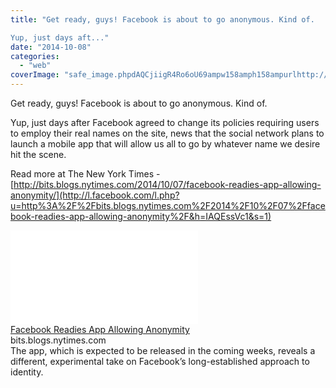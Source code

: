 ```yaml
---
title: "Get ready, guys! Facebook is about to go anonymous. Kind of.

Yup, just days aft..."
date: "2014-10-08"
categories: 
  - "web"
coverImage: "safe_image.phpdAQCjiigR4Ro6oU69ampw158amph158ampurlhttp://graphics8.nytimes.com/images/icons/t_logo_291_black.png"
---
```


Get ready, guys! Facebook is about to go anonymous. Kind of.  
  
Yup, just days after Facebook agreed to change its policies requiring users to employ their real names on the site, news that the social network plans to launch a mobile app that will allow us all to go by whatever name we desire hit the scene.  
  
Read more at The New York Times - [http://bits.blogs.nytimes.com/2014/10/07/facebook-readies-app-allowing-anonymity/](http://l.facebook.com/l.php?u=http%3A%2F%2Fbits.blogs.nytimes.com%2F2014%2F10%2F07%2Ffacebook-readies-app-allowing-anonymity%2F&h=IAQEssVc1&s=1)  
  
  
[![](images/safe_image.php?d=AQCjiigR4Ro6oU69&w=158&h=158&url=http%3A%2F%2Fgraphics8.nytimes.com%2Fimages%2Ficons%2Ft_logo_291_black.png)](http://l.facebook.com/l.php?u=http%3A%2F%2Fbits.blogs.nytimes.com%2F2014%2F10%2F07%2Ffacebook-readies-app-allowing-anonymity%2F&h=-AQG0ojnQ&s=1)  
[Facebook Readies App Allowing Anonymity](http://l.facebook.com/l.php?u=http%3A%2F%2Fbits.blogs.nytimes.com%2F2014%2F10%2F07%2Ffacebook-readies-app-allowing-anonymity%2F&h=EAQF1avCO&s=1)  
bits.blogs.nytimes.com  
The app, which is expected to be released in the coming weeks, reveals a different, experimental take on Facebook’s long-established approach to identity.
